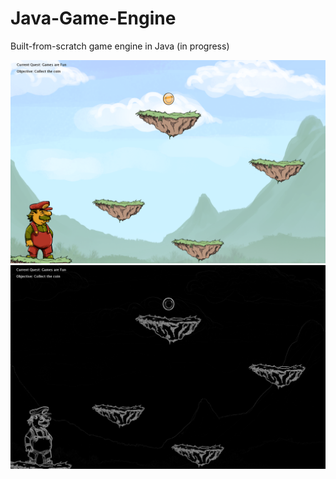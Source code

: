 # Java-Game-Engine
Built-from-scratch game engine in Java (in progress)

![alt text](https://github.com/Bsangston/Java-Game-Engine/blob/master/Mario.png)
![alt text](https://github.com/Bsangston/Java-Game-Engine/blob/master/Shadow.png)

